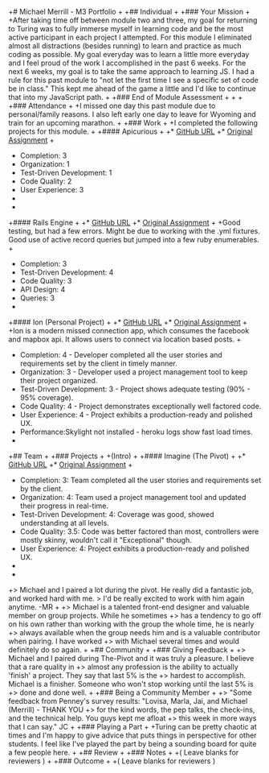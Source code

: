 +# Michael Merrill - M3 Portfolio
+
+## Individual
+
+### Your Mission
+
+After taking time off between module two and three, my goal for returning to Turing was to fully immerse myself in learning code and be the most active participant in each project I attempted. For this module I eliminated almost all distractions (besides running) to learn and practice as much coding as possible. My goal everyday was to learn a little more everyday and I feel proud of the work I accomplished in the past 6 weeks. For the next 6 weeks, my goal is to take the same approach to learning JS. I had a rule for this past module to "not let the first time I see a specific set of code be in class." This kept me ahead of the game a little and I'd like to continue that into my JavaScript path.
+
+### End of Module Assessment
+
+
+
+### Attendance
+
+I missed one day this past module due to personal/family reasons. I also left early one day to leave for Wyoming and train for an upcoming marathon.
+
+### Work
+
+I completed the following projects for this module.
+
+#### Apicurious
+
+* [GitHub URL](https://github.com/michaelkm/gramgram)
+* [Original Assignment](https://github.com/turingschool/lesson_plans/blob/master/ruby_03-professional_rails_applications/apicurious.md)
+
+    Completion: 3
+    Organization: 1
+    Test-Driven Development: 1
+    Code Quality: 2
+    User Experience: 3
+
+
+#### Rails Engine
+
+* [GitHub URL](https://github.com/michaelkm/rails_engine)
+* [Original Assignment](https://github.com/turingschool/lesson_plans/blob/master/ruby_03-professional_rails_applications/rales_engine.md)
+
+Good testing, but had a few errors. Might be due to working with the .yml fixtures. Good use of active record queries but jumped into a few ruby enumerables.
+
+    Completion: 3
+    Test-Driven Development: 4
+    Code Quality: 3
+    API Design: 4
+    Queries: 3
+
+#### Ion (Personal Project)
+
+* [GitHub URL](https://github.com/michaelkm/ion)
+* [Original Assignment](https://github.com/turingschool/lesson_plans/blob/master/ruby_03-professional_rails_applications/self_directed_project.md)
+
+Ion is a modern missed connection app, which consumes the facebook and mapbox api. It allows users to connect via location based posts.
+
+    Completion: 4 - Developer completed all the user stories and requirements set by the client in timely     manner.
+    Organization: 3 - Developer used a project management tool to keep their project organized.
+    Test-Driven Development: 3 - Project shows adequate testing (90% - 95% coverage).
+    Code Quality: 4 - Project demonstrates exceptionally well factored code.
+    User Experience: 4 - Project exhibits a production-ready and polished UX.
+    Performance:Skylight not installed - heroku logs show fast load times.
+
+## Team
+
+### Projects
+
+(Intro)
+
+#### Imagine (The Pivot)
+
+* [GitHub URL](https://github.com/mrjaimisra/the_pivot)
+* [Original Assignment](https://github.com/turingschool/lesson_plans/blob/master/ruby_03-professional_rails_applications/the_pivot.md)
+
+    Completion: 3: Team completed all the user stories and requirements set by the client.
+    Organization: 4: Team used a project management tool and updated their progress in real-time.
+    Test-Driven Development: 4: Coverage was good, showed understanding at all levels.
+    Code Quality: 3.5: Code was better factored than most, controllers were mostly skinny, wouldn't call it "Exceptional" though.
+    User Experience: 4: Project exhibits a production-ready and polished UX.
+
+
+> Michael and I paired a lot during the pivot. He really did a fantastic job, and worked hard with me. > I'd be really excited to work with him again anytime. -MR
+
+> Michael is a talented front-end designer and valuable member on group projects. While he sometimes
+> has a tendency to go off on his own rather than working with the group the whole time, he is nearly
+> always available when the group needs him and is a valuable contributor when pairing. I have worked
+> with Michael several times and would definitely do so again.
+
+## Community
+
+### Giving Feedback
+
+> Michael and I paired during The-Pivot and it was truly a pleasure. I believe that a rare quality in
+> almost any profession is the ability to actually 'finish' a project. They say that last 5% is the
+> hardest to accomplish. Michael is a finisher. Someone who won't stop working until the last 5% is
+> done and done well.
+
+### Being a Community Member
+
+> "Some feedback from Penney's survey results: "Lovisa, Marla, Jai, and Michael (Merrill) - THANK YOU
+> for the kind words, the pep talks, the check-ins, and the technical help. You guys kept me afloat
+> this week in more ways that I can say." JC
+
+### Playing a Part
+
+Turing can be pretty chaotic at times and I'm happy to give advice that puts things in perspective for other students. I feel like I've played the part by being a sounding board for quite a few people here.
+
+## Review
+
+### Notes
+
+( Leave blanks for reviewers )
+
+### Outcome
+
+( Leave blanks for reviewers )
